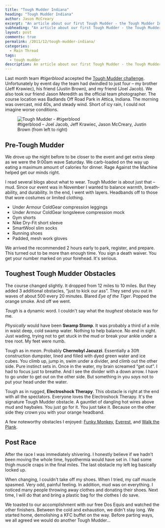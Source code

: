 ```yaml
---
title: "Tough Mudder Indiana"
heading: "Tough Mudder Indiana"
author: Jason McCreary
excerpt: "An article about our first Tough Mudder - the Tough Mudder Indiana at Badlands Off Road Park in late November 2011."
subheading: "An article about our first Tough Mudder - the Tough Mudder Indiana at Badlands Off Road Park in late November 2011."
layout: post
comments: true
permalink: /2011/12/tough-mudder-indiana/
categories:
  - Main Thread
tags:
  - tough mudder
description: An article about our first Tough Mudder - the Tough Mudder Indiana at Badlands Off Road Park in late November 2011.
---
```

Last month team *#tigerblood* accepted the [Tough Mudder challenge][1]. Unfortunately by event day the team had dwindled to just four – my brother (Jeff Krawiec), his friend (Justin Brown), and my friend (Joel Jacob). We also took our friend Jason Meredith as the official team photographer. The course location was Badlands Off Road Park in Attica, Indiana. The morning was overcast, mid 40s, and steady wind. Short of icy rain, I could not imagine worse conditions.

<figure>
  <img title="Tough Mudder - #tigerblood" src="/images/tough-mudder-team-tigerblood.jpg" alt="Tough Mudder - #tigerblood" />
  <figcaption>#tigerblood – Joel Jacob, Jeff Krawiec, Jason McCreary, Justin Brown (from left to right)</figcaption>
</figure>

## Pre-Tough Mudder

We drove up the night before to be closer to the event and get extra sleep as we were the 9:00am wave Saturday. We carb-loaded on the way up eating a maximum amount of calories for dinner. Rage Against the Machine helped get our minds right.

I read several blogs about what to wear. Tough Mudder is about just that – mud. Since our event was in November I wanted to balance warmth, breath-ability, and durability. In the end, I went with layers. Headbands off to those that wore costumes or limited clothing.

*   Under Armour ColdGear compression leggings
*   Under Armour ColdGear longsleeve compression mock
*   Gym shorts
*   Nike Dry-Fit short sleeve
*   SmartWool slim socks
*   Running shoes
*   Padded, mesh work gloves

We arrived the recommended 2 hours early to park, register, and prepare. This turned out to be more than enough time. You sign a death waiver. You get your number marked on your forehead. It's serious.

## Toughest Tough Mudder Obstacles

The course changed slightly. It dropped from 12 miles to 10 miles. But they added 3 additional obstacles, &ldquo;just to kick our ass&rdquo;. They send you out in waves of about 500 every 20 minutes. Blared *Eye of the Tiger*. Popped the orange smoke. And off we went.

*Tough* is a dynamic word. I couldn't say what the *toughest* obstacle was for me.

*Physically* would have been **Swamp Stomp**. It was probably a third of a mile in waist deep, cold swamp water. Nothing to help balance. No end in sight. Just wading, trying not to get stuck in the mud or break your ankle under a tree root. My feet were numb.

Tough as in *mean*. Probably **Chernobyl Jacuzzi**. Essentially a 30ft construction dumpster, lined and filled with dyed green water and ice cubes. You climb up, jump in, swim under a divider, and climb out the other side. Pure instinct sets in. Once in the water, my brain screamed &ldquo;get out&rdquo;. I had to focus just to breathe. And I see the divider with a down arrow. I have to go under to get out on the other side. But something in you *says* not to put your head under the water.

Tough as in rugged, **Electroshock Therapy**. This obstacle is right at the end with all the spectators. Everyone loves the Electroshock Therapy. It's the signature Tough Mudder obstacle. A gauntlet of dangling hot wires above mud and haybales. You just go for it. You just take it. Because on the other side they crown you with your orange headband.

A few noteworthy obstacles I enjoyed: [Funky Monkey][2], [Everest][3], and [Walk the Plank][4].

## Post Race

After the race I was immediately shivering. I honestly believe if we hadn't been moving the whole time, hypothermia would have set in. I had some thigh muscle craps in the final miles. The last obstacle my left leg basically locked up.

When changing, I couldn't take off my shoes. When I tried, my calf muscle spasmed. Very odd, painful feeling. In addition, mud was on everything. I noticed many people throwing away clothes and donating their shoes. Next time, I will do that and bring a plastic bag for the clothes I do save.

We toasted to our accomplishment with our free Dos Equis and watched the other finishers. Between the cold and exhaustion, we didn't stay long. We started home, demolishing a KFC buffet on the way. Before parting ways, we all agreed we would do another Tough Mudder…

 [1]: http://jason.pureconcepts.net/2011/11/tough-mudder-challenge/ "Tough Mudder Challenge"
 [2]: http://toughmudder.com/obstacles/funky-monkey/ "Tough Mudder Obstacle: Funky Monkey"
 [3]: http://toughmudder.com/obstacles/everest/ "Tough Mudder Obstacle: Everest"
 [4]: http://toughmudder.com/obstacles/walk-the-plank/ "Tough Mudder Obstacle: Walk the Plank"
